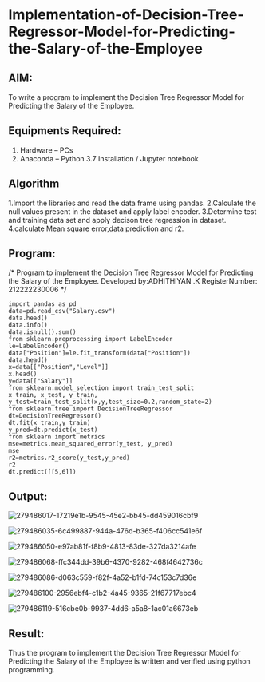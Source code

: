 # Implementation-of-Decision-Tree-Regressor-Model-for-Predicting-the-Salary-of-the-Employee

## AIM:
To write a program to implement the Decision Tree Regressor Model for Predicting the Salary of the Employee.

## Equipments Required:
1. Hardware – PCs
2. Anaconda – Python 3.7 Installation / Jupyter notebook

## Algorithm
1.Import the libraries and read the data frame using pandas.
2.Calculate the null values present in the dataset and apply label encoder.
3.Determine test and training data set and apply decison tree regression in dataset.
4.calculate Mean square error,data prediction and r2.

## Program:

/*
Program to implement the Decision Tree Regressor Model for Predicting the Salary of the Employee.
Developed by:ADHITHIYAN .K
RegisterNumber:  212222230006
*/
```
import pandas as pd
data=pd.read_csv("Salary.csv")
data.head()
data.info()
data.isnull().sum()
from sklearn.preprocessing import LabelEncoder
le=LabelEncoder()
data["Position"]=le.fit_transform(data["Position"])
data.head()
x=data[["Position","Level"]]
x.head()
y=data[["Salary"]]
from sklearn.model_selection import train_test_split
x_train, x_test, y_train, y_test=train_test_split(x,y,test_size=0.2,random_state=2)
from sklearn.tree import DecisionTreeRegressor
dt=DecisionTreeRegressor()
dt.fit(x_train,y_train)
y_pred=dt.predict(x_test)
from sklearn import metrics
mse=metrics.mean_squared_error(y_test, y_pred)
mse
r2=metrics.r2_score(y_test,y_pred)
r2
dt.predict([[5,6]])
```

## Output:

![279486017-17219e1b-9545-45e2-bb45-dd459016cbf9](https://github.com/AdhithiyanK/Implementation-of-Decision-Tree-Regressor-Model-for-Predicting-the-Salary-of-the-Employee/assets/121029258/a596a698-8955-4c8e-890f-8a9fdd88ad90)

![279486035-6c499887-944a-476d-b365-f406cc541e6f](https://github.com/AdhithiyanK/Implementation-of-Decision-Tree-Regressor-Model-for-Predicting-the-Salary-of-the-Employee/assets/121029258/25aca990-34fe-4e7b-b548-894c32e73f14)

![279486050-e97ab81f-f8b9-4813-83de-327da3214afe](https://github.com/AdhithiyanK/Implementation-of-Decision-Tree-Regressor-Model-for-Predicting-the-Salary-of-the-Employee/assets/121029258/5c589506-989e-4ad8-b60a-e4a5eed5b4d6)

![279486068-ffc344dd-39b6-4370-9282-468f4642736c](https://github.com/AdhithiyanK/Implementation-of-Decision-Tree-Regressor-Model-for-Predicting-the-Salary-of-the-Employee/assets/121029258/109487b5-8528-4b2b-863f-f6ed434cca8a)

![279486086-d063c559-f82f-4a52-b1fd-74c153c7d36e](https://github.com/AdhithiyanK/Implementation-of-Decision-Tree-Regressor-Model-for-Predicting-the-Salary-of-the-Employee/assets/121029258/c55ffff9-3f61-4f22-9522-9edea16dcf08)


![279486100-2956ebf4-c1b2-4a45-9365-21f67717ebc4](https://github.com/AdhithiyanK/Implementation-of-Decision-Tree-Regressor-Model-for-Predicting-the-Salary-of-the-Employee/assets/121029258/bb6d10c1-e92f-49a3-bf54-e22101bb49b6)

![279486119-516cbe0b-9937-4dd6-a5a8-1ac01a6673eb](https://github.com/AdhithiyanK/Implementation-of-Decision-Tree-Regressor-Model-for-Predicting-the-Salary-of-the-Employee/assets/121029258/5e6e1949-efe9-4e1d-8344-b8ab7363cd8a)


## Result:
Thus the program to implement the Decision Tree Regressor Model for Predicting the Salary of the Employee is written and verified using python programming.
